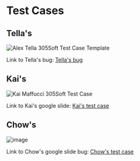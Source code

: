 # Test Cases

## Tella's
![Alex Tella 305Soft Test Case Template](https://github.com/Xander583/Blockbuster-Battle/assets/123519150/12f223eb-50fd-4970-92a2-a896a17069bf)

Link to Tella's bug: [Tella's bug ](https://docs.google.com/presentation/d/1IFxmH9jBWz0NP2DWypJpRH51QQX2DVglpckjfbI4kGM/edit?usp=sharing)

## Kai's
![Kai Maffucci 305Soft Test Case](https://github.com/Xander583/Blockbuster-Battle/assets/123519150/b422bb5a-b29e-413a-81af-d2093c18853e)

Link to Kai's google slide: [Kai's test case](https://docs.google.com/presentation/d/1anYRAV1eX4-q-K1VG84W6_n3orwiacG3v5WGGxwOi8s/edit?usp=sharing)


## Chow's
![image](https://github.com/Xander583/Blockbuster-Battle/assets/90432346/e3befe5a-e82a-4005-893a-df4a514e252b)

Link to Chow's google slide bug: [Chow's test case](https://docs.google.com/presentation/d/16WMZtIMacxmj6QP4FfJNNopt3GDw1AJ2lVyawuWq6H4/edit?usp=sharing)
